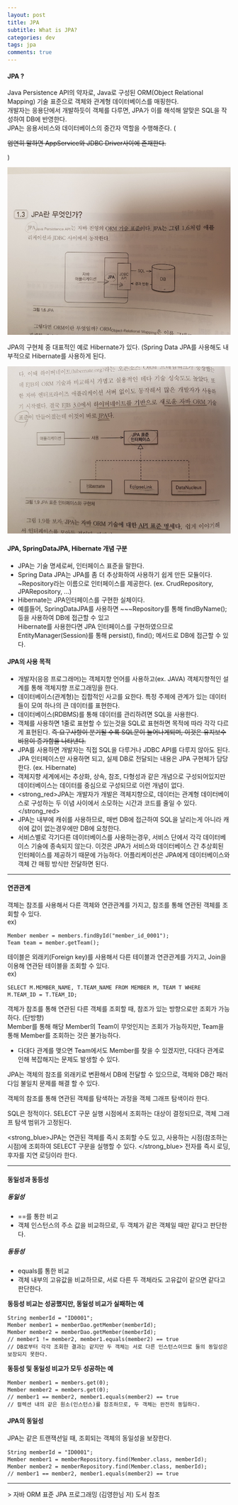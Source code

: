 ```yaml
---
layout: post
title: JPA
subtitle: What is JPA?
categories: dev
tags: jpa
comments: true
---
```


#### JPA ?

Java Persistence API의 약자로, Java로 구성된 ORM(Object Relational Mapping) 기술 표준으로 객체와 관계형 데이터베이스를 매핑한다.  
개발자는 응용단에서 개발하듯이 객체를 다루면, JPA가 이를 해석해 알맞은 SQL을 작성하여 DB에 반영한다.  
JPA는 응용서비스와 데이터베이스의 중간자 역할을 수행해준다. (

~~엄연히 말하면 AppService와 JDBC Driver사이에 존재한다.~~

)

![Alt text](/assets/img/dev/jpa/JPA_Define2.jpg)

JPA의 구현체 중 대표적인 예로 Hibernate가 있다. (Spring Data JPA를 사용해도 내부적으로 Hibernate를 사용하게 된다.   

![Alt text](/assets/img/dev/jpa/JPA_Define.jpg)

#### JPA, SpringDataJPA, Hibernate 개념 구분

-   JPA는 기술 명세로써, 인터페이스 표준을 말한다.
-   Spring Data JPA는 JPA를 좀 더 추상화하여 사용하기 쉽게 만든 모듈이다.  
    ~Repository라는 이름으로 인터페이스를 제공한다. (ex. CrudRepository, JPARepository, ...)
-   Hibernate는 JPA인터페이스를 구현한 실체이다.
-   예를들어, SpringDataJPA를 사용하면 ~~~Repository를 통해 findByName(); 등을 사용하여 DB에 접근할 수 있고  
    Hibernate를 사용한다면 JPA 인터페이스를 구현하였으므로 EntityManager(Session)를 통해 persist(), find(); 메서드로 DB에 접근할 수 있다.

#### JPA의 사용 목적

-   개발자(응응 프로그래머)는 객체지향 언어를 사용하고(ex. JAVA) 객체지향적인 설계를 통해 객체지향 프로그래밍을 한다.
-   데이터베이스(관계형)는 집합적인 사고를 요한다. 특정 주제에 관계가 있는 데이터들이 모여 하나의 큰 데이터를 표현한다.
-   데이터베이스(RDBMS)를 통해 데이터를 관리하려면 SQL을 사용한다.
-   객체를 사용하면 1줄로 표현할 수 있는것을 SQL로 표현하면 목적에 따라 각각 다르게 표현된다. ~~즉 요구사항이 분기될 수록 SQL문이 늘어나게되며, 이것은 유지보수 비용이 증가함을 나타낸다.~~
-   JPA를 사용하면 개발자는 직접 SQL을 다루거나 JDBC API를 다루지 않아도 된다. JPA 인터페이스만 사용하면 되고, 실제 DB로 전달되는 내용은 JPA 구현체가 담당한다. (ex. Hibernate)
-   객체지향 세계에서는 추상화, 상속, 참조, 다형성과 같은 개념으로 구성되어있지만 데이터베이스는 데이터를 중심으로 구성되므로 이런 개념이 없다.
-   <strong_red>JPA는 개발자가 개발은 객체지향으로, 데이터는 관계형 데이터베이스로 구성하는 두 이념 사이에서 소모하는 시간과 코드를 줄일 수 있다.</strong_red>
-   JPA는 내부에 캐쉬를 사용하므로, 매번 DB에 접근하여 SQL을 날리는게 아니라 캐쉬에 값이 없는경우에만 DB에 요청한다.
-   서비스별로 각기다른 데이터베이스를 사용하는경우, 서비스 단에서 각각 데이터베이스 기술에 종속되지 않는다. 이것은 JPA가 서비스와 데이터베이스 간 추상회된 인터페이스를 제공하기 때문에 가능하다. 어플리케이션은 JPA에게 데이터베이스와 객체 간 매핑 방식만 전달하면 된다.

---

#### 연관관계

객체는 참조를 사용해서 다른 객체와 연관관계를 가지고, 참조를 통해 연관된 객체를 조회할 수 있다.  
ex)

```
Member member = members.findById("member_id_0001");
Team team = member.getTeam();
```

테이블은 외래키(Foreign key)를 사용해서 다른 테이블과 연관관계를 가지고, Join을 이용해 연관돤 테이블을 조회할 수 있다.  
ex)

```
SELECT M.MEMBER_NAME, T.TEAM_NAME FROM MEMBER M, TEAM T WHERE M.TEAM_ID = T.TEAM_ID;
```

객체가 참조를 통해 연관된 다른 객체를 조회할 때, 참조가 있는 방향으로만 조회가 가능하다. (단방향)  
Member를 통해 해당 Member의 Team이 무엇인지는 조회가 가능하지만, Team을 통해 Member를 조회하는 것은 불가능하다.

-   다대다 관계를 맺으면 Team에서도 Member를 찾을 수 있겠지만, 다대다 관계로 인해 복잡해지는 문제도 발생할 수 있다.

JPA는 객체의 참조를 외래키로 변환해서 DB에 전달할 수 있으므로, 객체와 DB간 패러다임 불일치 문제를 해결 할 수 있다.

객체의 참조를 통해 연관된 객체를 탐색하는 과정을 객체 그래프 탐색이라 한다.

SQL은 정적이다. SELECT 구문 실행 시점에서 조회하는 대상이 결정되므로, 객체 그래프 탐색 범위가 고정된다.

<strong_blue>JPA는 연관된 객체를 즉시 조회할 수도 있고, 사용하는 시점(참조하는 시점)에 조회하여 SELECT 구문을 실행할 수 있다.  </strong_blue>
전자를 즉시 로딩, 후자를 지연 로딩이라 한다.

---

#### 동일성과 동등성

##### 동일성

-   \==를 통한 비교
-   객체 인스턴스의 주소 값을 비교하므로, 두 객체가 같은 객체일 때만 같다고 판단한다.

##### 동등성

-   equals를 통한 비교
-   객체 내부의 고유값을 비교하므로, 서로 다른 두 객체라도 고유값이 같으면 같다고 판단한다.

**동등성 비교는 성공했지만, 동일성 비교가 실패하는 예**

```
String memberId = "ID0001";
Member member1 = memberDao.getMember(memberId);
Member member2 = memberDao.getMember(memberId);
// member1 != member2, member1.equals(member2) == true
// DB로부터 각각 조회한 결과는 같지만 두 객체는 서로 다른 인스턴스이므로 둘의 동일성은 보장되지 못한다.
```

**동등성 및 동일성 비교가 모두 성공하는 예**

```
Member member1 = members.get(0);
Member member2 = members.get(0);
// member1 == member2, member1.equals(member2) == true
// 컬렉션 내의 같은 원소(인스턴스)를 참조하므로, 두 객체는 완전히 동일하다.
```

#### JPA의 동일성

JPA는 같은 트랜잭션일 때, 조회되는 객체의 동일성을 보장한다.

```
String memberId = "ID0001";
Member member1 = memberRepository.find(Member.class, memberId);
Member member2 = memberRepository.find(Member.class, memberId);
// member1 == member2, member1.equals(member2) == true
```

<hr>
> 자바 ORM 표준 JPA 프로그래밍 (김영한님 저) 도서 참조

